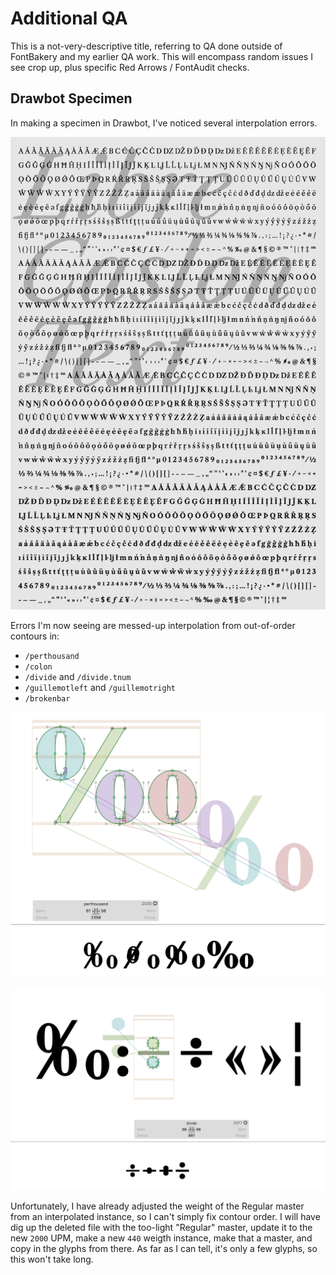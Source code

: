 # Additional QA

This is a not-very-descriptive title, referring to QA done outside of FontBakery and my earlier QA work. This will encompass random issues I see crop up, plus specific Red Arrows / FontAudit checks.

## Drawbot Specimen

In making a specimen in Drawbot, I've noticed several interpolation errors.

![](assets/charset-tall3.png)

Errors I'm now seeing are messed-up interpolation from out-of-order contours in:
- `/perthousand`
- `/colon`
- `/divide` and `/divide.tnum`
- `/guillemotleft` and `/guillemotright`
- `/brokenbar`

![](assets/2018-12-10-20-40-27.png)

![](assets/2018-12-10-20-50-24.png)

Unfortunately, I have already adjusted the weight of the Regular master from an interpolated instance, so I can't simply fix contour order. I will have dig up the deleted file with the too-light "Regular" master, update it to the new `2000` UPM, make a new `440` weigth instance, make that a master, and copy in the glyphs from there. As far as I can tell, it's only a few glyphs, so this won't take long. 